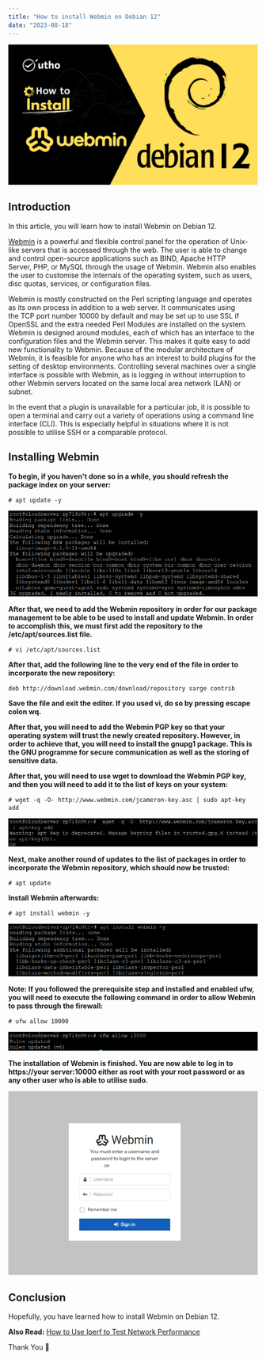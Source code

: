 ```yaml
---
title: "How to install Webmin on Debian 12"
date: "2023-08-18"
---
```


![How to install Webmin on Debian 12](images/How-to-install-Webmin-on-Debian-12-1024x576.png)

## Introduction

In this article, you will learn how to install Webmin on Debian 12.

[Webmin](https://www.webmin.com/) is a powerful and flexible control panel for the operation of Unix-like servers that is accessed through the web. The user is able to change and control open-source applications such as BIND, Apache HTTP Server, [](https://utho.com/docs/tutorial/how-to-install-php-7-4-in-centos-7/)PHP, or MySQL through the usage of Webmin. Webmin also enables the user to customise the internals of the operating system, such as users, disc quotas, services, or configuration files.

Webmin is mostly constructed on the Perl scripting language and operates as its own process in addition to a web server. It communicates using the TCP port number 10000 by default and may be set up to use SSL if OpenSSL and the extra needed Perl Modules are installed on the system. Webmin is designed around modules, each of which has an interface to the configuration files and the Webmin server. This makes it quite easy to add new functionality to Webmin. Because of the modular architecture of Webmin, it is feasible for anyone who has an interest to build plugins for the setting of desktop environments. Controlling several machines over a single interface is possible with Webmin, as is logging in without interruption to other Webmin servers located on the same local area network (LAN) or subnet.

In the event that a plugin is unavailable for a particular job, it is possible to open a terminal and carry out a variety of operations using a command line interface (CLI). This is especially helpful in situations where it is not possible to utilise SSH or a comparable protocol.

## Installing Webmin

**To begin, if you haven't done so in a while, you should refresh the package index on your server:**

```
# apt update -y

```

![How to install Webmin on Debian 12](images/image-1260.png)

**After that, we need to add the Webmin repository in order for our package management to be able to be used to install and update Webmin. In order to accomplish this, we must first add the repository to the /etc/apt/sources.list file.**

```
# vi /etc/apt/sources.list

```

**After that, add the following line to the very end of the file in order to incorporate the new repository:**

```
deb http://download.webmin.com/download/repository sarge contrib
```

**Save the file and exit the editor. If you used vi, do so by pressing escape colon wq.**

**After that, you will need to add the Webmin PGP key so that your operating system will trust the newly created repository. However, in order to achieve that, you will need to install the gnupg1 package. This is the GNU programme for secure communication as well as the storing of sensitive data.**

**After that, you will need to use wget to download the Webmin PGP key, and then you will need to add it to the list of keys on your system:**

```
# wget -q -O- http://www.webmin.com/jcameron-key.asc | sudo apt-key add

```

![How to install Webmin on Debian 12](images/image-1261.png)

**Next, make another round of updates to the list of packages in order to incorporate the Webmin repository, which should now be trusted:**

```
# apt update

```

**Install Webmin afterwards:**

```
# apt install webmin -y

```

![install Webmin on Debian](images/image-1262.png)

**Note: If you followed the prerequisite step and installed and enabled ufw, you will need to execute the following command in order to allow Webmin to pass through the firewall:**

```
# ufw allow 10000

```

![firewall](images/image-1259.png)

**The installation of Webmin is finished. You are now able to log in to https://your server:10000 either as root with your root password or as any other user who is able to utilise sudo.**

![webmin](images/image-1258.png)

## Conclusion

Hopefully, you have learned how to install Webmin on Debian 12.

**Also Read:** [How to Use Iperf to Test Network Performance](https://utho.com/docs/tutorial/how-to-use-iperf-to-test-network-performance/)

Thank You 🙂
